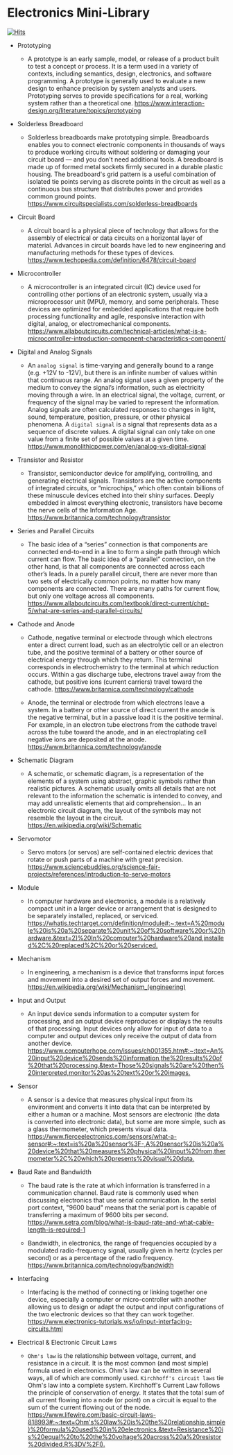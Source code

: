 # Electronics Mini-Library
[![Hits](https://hits.seeyoufarm.com/api/count/incr/badge.svg?url=https%3A%2F%2Fgithub.com%2Fxdvrx1%2Farduino-and-electronics-topics&count_bg=%2379C83D&title_bg=%23555555&icon=&icon_color=%23E7E7E7&title=PAGE+VIEWS&edge_flat=false)](https://hits.seeyoufarm.com)

- Prototyping
    - A prototype is an early sample, model, or release of a product 
built to test a concept or process. It is a term used in a
variety of contexts, including semantics, design, electronics,
and software programming. A prototype is generally used to evaluate
a new design to enhance precision by system analysts and users.
Prototyping serves to provide specifications for a real, working 
system rather than a theoretical one. <https://www.interaction-design.org/literature/topics/prototyping>
     
- Solderless Breadboard
    - Solderless breadboards make prototyping simple. Breadboards 
enables you to connect electronic components in thousands of ways 
to produce working circuits without soldering or damaging your 
circuit board — and you don't need additional tools. A breadboard 
is made up of formed metal sockets firmly secured in a durable 
plastic housing. The breadboard's grid pattern is a useful combination
of isolated tie points serving as discrete points in the circuit as 
well as a continuous bus structure that distributes
power and provides common ground points. <https://www.circuitspecialists.com/solderless-breadboards>

- Circuit Board
    - A circuit board is a physical piece of technology that allows
for the assembly of electrical or data circuits on a 
horizontal layer of material. Advances in circuit boards
have led to new engineering and 
manufacturing methods for these types of devices. <https://www.techopedia.com/definition/6478/circuit-board>
     
- Microcontroller
    - A microcontroller is an integrated circuit (IC) 
device used for controlling other portions of an electronic system,
usually via a microprocessor unit (MPU), memory, and 
some peripherals. These devices are optimized for embedded
applications that require both processing functionality
and agile, responsive interaction with digital,
analog, or electromechanical components. <https://www.allaboutcircuits.com/technical-articles/what-is-a-microcontroller-introduction-component-characteristics-component/> 

- Digital and Analog Signals 
    - An `analog signal` is time-varying and generally bound
to a range (e.g. +12V to -12V), but there is an infinite number
of values within that continuous range. An analog signal 
uses a given property of the medium to convey the signal’s
information, such as electricity moving through a wire. 
In an electrical signal, the voltage, current, or frequency of 
the signal may be varied to represent the information. Analog signals 
are often calculated responses to changes in light, sound,
temperature, position, pressure, or other physical phenomena.
A `digital signal` is a signal that represents 
data as a sequence of discrete values. A digital 
signal can only take on one value 
from a finite set of possible values at a given time. <https://www.monolithicpower.com/en/analog-vs-digital-signal>

- Transistor and Resistor
    - Transistor, semiconductor device for amplifying,
controlling, and generating electrical signals. Transistors 
are the active components of integrated circuits, 
or “microchips,” which often contain billions of 
these minuscule devices etched into their shiny 
surfaces. Deeply embedded in almost everything 
electronic, transistors have become the nerve 
cells of the Information Age. <https://www.britannica.com/technology/transistor>
      
- Series and Parallel Circuits
    - The basic idea of a “series” connection is that components are 
connected end-to-end in a line to form a 
single path through which current can flow.
The basic idea of a “parallel” connection, on the other hand, 
is that all components are connected across each other’s leads. 
In a purely parallel circuit, there are never more than two sets 
of electrically common points, no matter how many components 
are connected. There are many paths for current flow, 
but only one voltage across all components. <https://www.allaboutcircuits.com/textbook/direct-current/chpt-5/what-are-series-and-parallel-circuits/>

- Cathode and Anode
    - Cathode, negative terminal or electrode through 
which electrons enter a direct current load, such as an 
electrolytic cell or an electron tube, and the positive 
terminal of a battery or other source of electrical 
energy through which they return. This terminal corresponds
in electrochemistry to the terminal at which reduction occurs.
Within a gas discharge tube, electrons travel away from 
the cathode, but positive ions (current carriers)
travel toward the cathode. <https://www.britannica.com/technology/cathode>

    - Anode, the terminal or electrode from which electrons
leave a system. In a battery or other source of direct current 
the anode is the negative terminal, but in a passive load it is
the positive terminal. For example, in an electron tube electrons
from the cathode travel across the tube toward the anode, 
and in an electroplating cell negative ions 
are deposited at the anode. <https://www.britannica.com/technology/anode>

- Schematic Diagram
    - A schematic, or schematic diagram, is a 
representation of the elements of a system using abstract,
graphic symbols rather than realistic pictures. A schematic
usually omits all details that are not relevant to the 
information the schematic is intended to convey, and 
may add unrealistic elements that aid comprehension...
In an electronic circuit diagram, the layout of the 
symbols may not resemble the layout in the circuit. <https://en.wikipedia.org/wiki/Schematic>

- Servomotor
    -  Servo motors (or servos) are self-contained 
electric devices that rotate or push parts 
of a machine with great precision. <https://www.sciencebuddies.org/science-fair-projects/references/introduction-to-servo-motors>

- Module
    - In computer hardware and electronics, a module is 
a relatively compact unit in a larger device or arrangement
that is designed to be separately installed, replaced, or serviced. <https://whatis.techtarget.com/definition/module#:~:text=A%20module%20is%20a%20separate%20unit%20of%20software%20or%20hardware.&text=2)%20In%20computer%20hardware%20and,installed%2C%20replaced%2C%20or%20serviced.>

- Mechanism
    - In engineering, a mechanism is a device that transforms
input forces and movement into a desired set of output
forces and movement. <https://en.wikipedia.org/wiki/Mechanism_(engineering)>

- Input and Output
    - An input device sends information to a computer 
system for processing, and an output device reproduces 
or displays the results of that processing. Input devices
only allow for input of data to a computer and output 
devices only receive the output of data from another device. <https://www.computerhope.com/issues/ch001355.htm#:~:text=An%20input%20device%20sends%20information,the%20results%20of%20that%20processing.&text=Those%20signals%20are%20then%20interpreted,monitor%20as%20text%20or%20images.>

- Sensor
    - A sensor is a device that measures physical input
from its environment and converts it into data that can be
interpreted by either a human or a machine. Most sensors are 
electronic (the data is converted into electronic data), 
but some are more simple, such as a glass thermometer,
which presents visual data. <https://www.fierceelectronics.com/sensors/what-a-sensor#:~:text=is%20a%20sensor%3F-,A%20sensor%20is%20a%20device%20that%20measures%20physical%20input%20from,thermometer%2C%20which%20presents%20visual%20data.>

- Baud Rate and Bandwidth
    - The baud rate is the rate at which information
is transferred in a communication channel. Baud rate 
is commonly used when discussing electronics that 
use serial communication. In the serial port context,
"9600 baud" means that the serial port is capable
of transferring a maximum of 9600 bits per second. <https://www.setra.com/blog/what-is-baud-rate-and-what-cable-length-is-required-1>

    - Bandwidth, in electronics, the range of frequencies
occupied by a modulated radio-frequency signal, usually 
given in hertz (cycles per second) or as a percentage 
of the radio frequency. <https://www.britannica.com/technology/bandwidth>

- Interfacing
    - Interfacing is the method of connecting or linking 
together one device, especially a computer or micro-controller
with another allowing us to design or adapt the output 
and input configurations of the two electronic 
devices so that they can work together. <https://www.electronics-tutorials.ws/io/input-interfacing-circuits.html>
 
- Electrical & Electronic Circuit Laws
    - `Ohm's law` is the relationship between
voltage, current, and resistance in a circuit. It is
the most common (and most simple) formula used 
in electronics. Ohm's law can be written in several ways, 
all of which are commonly used.
`Kirchhoff's circuit laws` tie Ohm's law into a 
complete system. Kirchhoff's Current Law follows 
the principle of conservation of energy. It states 
that the total sum of all current flowing 
into a node (or point) on a circuit is 
equal to the sum of the current flowing 
out of the node. <https://www.lifewire.com/basic-circuit-laws-818993#:~:text=Ohm's%20law%20is%20the%20relationship,simple)%20formula%20used%20in%20electronics.&text=Resistance%20is%20equal%20to%20the%20voltage%20across%20a%20resistor%20divided,R%3DV%2FI).>
